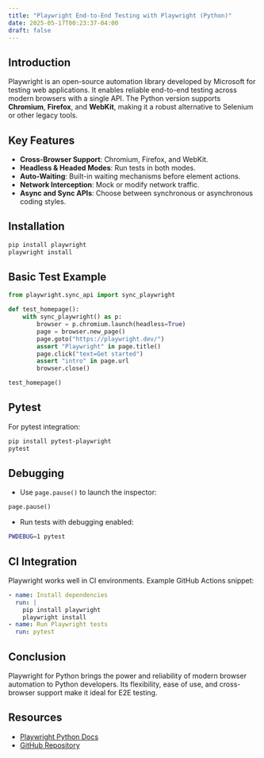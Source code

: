 ```yaml
---
title: "Playwright End-to-End Testing with Playwright (Python)"
date: 2025-05-17T00:23:37-04:00
draft: false
---
```


## Introduction

Playwright is an open-source automation library developed by Microsoft for testing web applications. It enables reliable end-to-end testing across modern browsers with a single API. The Python version supports **Chromium**, **Firefox**, and **WebKit**, making it a robust alternative to Selenium or other legacy tools.

## Key Features

- **Cross-Browser Support**: Chromium, Firefox, and WebKit.
- **Headless & Headed Modes**: Run tests in both modes.
- **Auto-Waiting**: Built-in waiting mechanisms before element actions.
- **Network Interception**: Mock or modify network traffic.
- **Async and Sync APIs**: Choose between synchronous or asynchronous coding styles.

## Installation

```bash
pip install playwright
playwright install
```

## Basic Test Example

```python
from playwright.sync_api import sync_playwright

def test_homepage():
    with sync_playwright() as p:
        browser = p.chromium.launch(headless=True)
        page = browser.new_page()
        page.goto("https://playwright.dev/")
        assert "Playwright" in page.title()
        page.click("text=Get started")
        assert "intro" in page.url
        browser.close()

test_homepage()
```

## Pytest

For pytest integration:

```bash
pip install pytest-playwright
pytest
```

## Debugging

- Use `page.pause()` to launch the inspector:

```python
page.pause()
```

- Run tests with debugging enabled:

```bash
PWDEBUG=1 pytest
```

## CI Integration

Playwright works well in CI environments. Example GitHub Actions snippet:

```yaml
- name: Install dependencies
  run: |
    pip install playwright
    playwright install
- name: Run Playwright tests
  run: pytest
```

## Conclusion

Playwright for Python brings the power and reliability of modern browser automation to Python developers. Its flexibility, ease of use, and cross-browser support make it ideal for E2E testing.

## Resources

- [Playwright Python Docs](https://playwright.dev/python/)
- [GitHub Repository](https://github.com/microsoft/playwright-python)